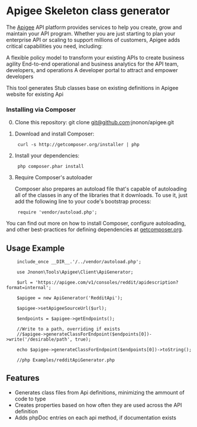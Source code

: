 Apigee Skeleton class generator
================================================
The [Apigee](http://apigee.com/about/) API platform provides services to help you create, grow and maintain your API program. Whether you are just starting to plan your enterprise API or scaling to support millions of customers, Apigee adds critical capabilities you need, including:

A flexible policy model to transform your existing APIs to create business agility
End-to-end operational and business analytics for the API team, developers, and operations
A developer portal to attract and empower developers

This tool generates Stub classes base on existing definitions in Apigee website for existing Api 

### Installing via Composer
0. Clone this repository:
        git clone git@github.com:jnonon/apigee.git

1. Download and install Composer:

        curl -s http://getcomposer.org/installer | php

2. Install your dependencies:

        php composer.phar install

3. Require Composer's autoloader

    Composer also prepares an autoload file that's capable of autoloading all of the classes in any of the libraries that it downloads. To use it, just add the following line to your code's bootstrap process:

        require 'vendor/autoload.php';

You can find out more on how to install Composer, configure autoloading, and other best-practices for defining dependencies at [getcomposer.org](http://getcomposer.org).

## Usage Example
        include_once __DIR__.'/../vendor/autoload.php';
        
        use Jnonon\Tools\Apigee\Client\ApiGenerator;
        
        $url = 'https://apigee.com/v1/consoles/reddit/apidescription?format=internal';
        
        $apigee = new ApiGenerator('RedditApi');
        
        $apigee->setApigeeSourceUrl($url);
        
        $endpoints = $apigee->getEndpoints();
        
        //Write to a path, overriding if exists
        //$apigee->generateClassForEndpoint($endpoints[0])->write('/desirable/path', true);
        
        echo $apigee->generateClassForEndpoint($endpoints[0])->toString();
        
        //php Examples/redditApiGenerator.php

Features
--------

- Generates class files from Api definitions, minimizing the ammount of code to type
- Creates properties based on how often they are used across the API definition
- Adds phpDoc entries on each api method, if documentation exists
